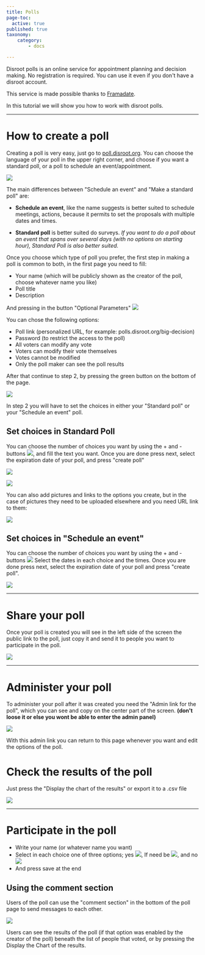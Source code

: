 ```yaml
---
title: Polls
page-toc:
  active: true
published: true
taxonomy:
    category:
        - docs

---
```


Disroot polls is an online service for appointment planning and decision making.
No registration is required. You can use it even if you don't have a disroot account.

This service is made possible thanks to [Framadate](https://framadate.org/).

In this tutorial we will show you how to work with disroot polls.

----------

# How to create a poll

Creating a poll is very easy, just go to [poll.disroot.org](https://poll.disroot.org/). You can choose the language of your poll in the upper right corner, and choose if you want a standard poll, or a poll to schedule an event/appointment.

![](en/polls1.png)

The main differences between "Schedule an event" and "Make a standard poll" are:

* **Schedule an event**, like the name suggests is better suited to schedule meetings, actions, because it permits to set the proposals  with multiple dates and times.

* **Standard poll** is better suited do surveys. *If you want to do a poll about an event that spans over several days (with no options on starting hour), Standard Poll is also better suited.*

Once you choose which type of poll you prefer, the first step in making a poll is common to both, in the first page you need to fill:

* Your name (which will be publicly shown as the creator of the poll, choose whatever name you like)
* Poll title
* Description

And pressing in the button "Optional Parameters"  ![](en/polls07.png?resize=40,18)

You can chose the following options:

* Poll link (personalized URL, for example: polls.disroot.org/big-decision)
* Password (to restrict the access to the poll)
* All voters can modify any vote
* Voters can modify their vote themselves
* Votes cannot be modified
* Only the poll maker can see the poll results

After that continue to step 2, by pressing the green button on the bottom of the page.

![](en/polls2.gif)

In step 2 you will have to set the choices in either your "Standard poll" or your "Schedule an event" poll.

## Set choices in Standard Poll
You can choose the number of choices you want by using the + and - buttons ![](en/polls2.png?resize=40,18), and fill the text you want. Once you are done press next, select the expiration date of your poll, and press "create poll"

![](en/polls3.gif)

![](en/polls4.gif)

You can also add pictures and links to the options you create, but in the case of pictures they need to be uploaded elsewhere and you need URL link to them:

![](en/polls5.gif)

## Set choices in "Schedule an event"
You can choose the number of choices you want by using the + and - buttons  ![](en/polls2.png?resize=40,18) Select the dates in each choice and the times. Once you are done press next, select the expiration date of your poll and press "create poll".

![](en/polls6.gif)

----------

# Share your poll

Once your poll is created you will see in the left side of the screen the public link to the poll, just copy it and send it to people you want to participate in the poll.

![](en/polls7.gif)

----------
# Administer your poll
To administer your poll after it was created you need the "Admin link for the poll", which you can see and copy on the center part of the screen. **(don't loose it or else you wont be able to enter the admin panel)**

![](en/polls3.png)

With this admin link you can return to this page whenever you want and edit the options of the poll.

# Check the results of the poll
Just press the "Display the chart of the results" or export it to a .csv file

![](en/polls8.gif)

----------

# Participate in the poll


* Write your name (or whatever name you want)
* Select in each choice one of three options; yes ![](en/polls4.png?resize=32,22), If need be ![](en/polls5.png?resize=31,20), and no ![](en/polls6.png?resize=32,21)
* And press save at the end

## Using the comment section
Users of the poll can use the "comment section" in the bottom of the poll page to send messages to each other.

![](en/polls9.gif)

Users can see the results of the poll (if that option was enabled by the creator of the poll) beneath the list of people that voted, or by pressing the Display the Chart of the results.
